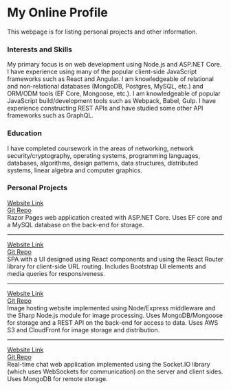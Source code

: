 # My Online Profile

This webpage is for listing personal projects and other information.

### Interests and Skills
My primary focus is on web development using Node.js and ASP.NET Core. I have experience using many of the popular client-side JavaScript frameworks such as React and Angular. I am knowledgeable of relational and non-relational databases (MongoDB, Postgres, MySQL, etc.) and ORM/ODM tools (EF Core, Mongoose, etc.). I am knowledgeable of popular JavaScript build/development tools such as Webpack, Babel, Gulp. I have experience constructing REST APIs and have studied some other API frameworks such as GraphQL.

### Education
I have completed coursework in the areas of networking, network security/cryptography, operating systems, programming languages, databases, algorithms, design patterns, data structures, distributed systems, linear algebra and computer graphics.

### Personal Projects
[Website Link](https://blogger20211231155421.azurewebsites.net)  
[Git Repo](https://github.com/nodejsgithubuser/Blogger)  
Razor Pages web application created with ASP.NET Core. Uses EF core
and a MySQL database on the back-end for storage.

---

[Website Link](https://whispering-coast-68461.herokuapp.com)  
[Git Repo](https://github.com/nodejsgithubuser/videogamesite)  
SPA with a UI designed using React components and using the React Router
library for client-side URL routing. Includes Bootstrap UI elements and media
queries for responsiveness.

---

[Website Link](https://fathomless-wave-52759.herokuapp.com)  
[Git Repo](https://github.com/nodejsgithubuser/imagesharingsite)  
Image hosting website implemented using Node/Express middleware and 
the Sharp Node.js module for image processing. Uses MongoDB/Mongoose 
for storage and a REST API on the back-end for access to data. Uses 
AWS S3 and CloudFront for image storage and distribution.

---

[Website Link](https://damp-hollows-32652.herokuapp.com)  
[Git Repo](https://github.com/nodejsgithubuser/chatserver)  
Real-time chat web application implemented using the Socket.IO library (which
uses WebSockets for communication) on the server and client sides. Uses MongoDB
for remote storage.

